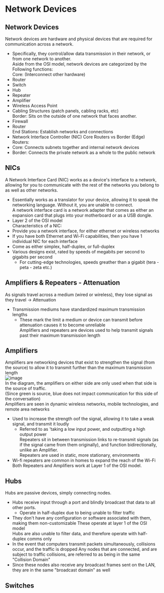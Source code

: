 # Network Devices
## Network Devices
Network devices are hardware and physical devices that are required for communication across a network. <br>
- Specifically, they control/allow data transmission in their network, or from one network to another. <br>
Aside from the OSI model, network devices are categorized by the Following functions: <br>
Core: (Interconnect other hardware) <br>
- Router
- Switch
- Hub
- Repeater
- Amplifier
- Wireless Access Point
- Cabling Structures (patch panels, cabling racks, etc) <br>
Border: Sits on the outside of one network that faces another. <br>
- Firewall
- Router <br>
End Stations: Establish networks and connections
- Network Interface Controller (NIC)
Core Routers vs Border (Edge) Routers: <br>
- Core: Connects subnets together and internal network devices
- Border: Connects the private network as a whole to the public network <br>
## NICs
A Network Interface Card (NIC) works as a device's interface to a network, allowing for you to communicate with the rest of the networks you belong to <br>
as well as other networks.  <br>
- Essentially works as a translator for your device, allowing it to speak the networking language. Without it, you are unable to connect. <br>
A network interface card is a network adapter that comes as either an expansion card that plugs into your motherboard or as a USB dongle. <br>
- Layer 2 of the OSI model <br>
Characteristics of a NIC: <br>
- Provide you a network interface, for either ethernet or wireless networks
 - If you have both Ethernet and Wi-Fi capabilities, then you have 1 individual NIC for each interface <br>
- Come as either simplex, half-duplex, or full-duplex
- Various designs exist, rated by speeds of megabits per second to gigabits per second
  - For cutting-edge technologies, speeds greather than a gigabit (tera - peta - zeta etc.) <br>
## Amplifiers & Repeaters - Attenuation
As signals travel across a medium (wired or wireless), they lose signal as they travel -> Attenuation <br>
- Transmission mediums have standardized maximum transmission lengths
  - These mark the limit a medium or device can transmit before attenuation causes it to become unreliable <br>
Amplifiers and repeaters are devices used to help transmit signals past their maximum transmission length <br>
## Amplifiers
Amplifiers are networking devices that exist to strengthen the signal (from the source) to allow it to transmit further than the maximum transmission length <br>
![image](https://github.com/user-attachments/assets/6aa1be70-228a-4cb3-97b1-62f668094cb2) <br>
In the diagram, the amplifiers on either side are only used when that side is the source of traffic. <br>
(Since green is source, blue does not impact communication for this side of the conversation) <br>
Amplifiers are seen in dynamic wireless networks, mobile technologies, and remote area networks <br>
- Used to increase the strength oof the signal, allowing it to take a weak signal, and transmit it loudly <br>
  - Referred to as 'taking a low input power, and outputting a high output power <br>
Repeaters sit in between transmission links to re-transmit signals (as if the signal came from them originally), and function bidirectionally, unlike an Amplifier. <br>
Repeaters are used in static, more stationary, environments <br>
- Wi-fi repeaters are common in homes to expand the reach of the Wi-Fi <br>
Both Repeaters and Amplifiers work at Layer 1 of the OSI model. <br>
## Hubs
Hubs are passive devices, simply connecting nodes. <br>
- Hubs receive input through a port and blindly broadcast that data to all other ports. <br>
  - Operate in half-duplex due to being unable to filter traffic <br>
- They don't have any configuration or software associated with them, making them non-customizable
These operate at layer 1 of the OSI model <br>
Hubs are also unable to filter data, and therefore operate with half-duplex comms only
- In the event that computers transmit packets simultaneously, collisions occur, and the traffic is dropped
Any nodes that are connected, and are subject to traffic collisions, are referred to as being in the same "Collision Domain" <br>
- Since these nodes also receive any broadcast frames sent on the LAN, they are in the same "broadcast domain" as well <br>
## Switches

